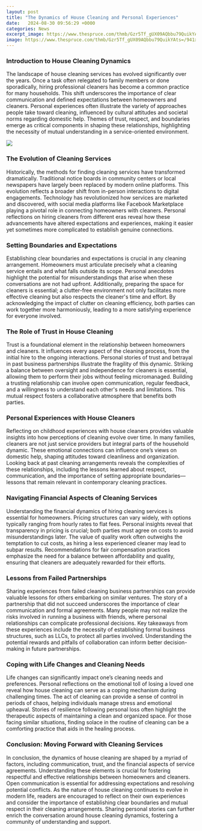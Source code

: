 ```yaml
---
layout: post
title: "The Dynamics of House Cleaning and Personal Experiences"
date:   2024-08-30 09:56:29 +0000
categories: News
excerpt_image: https://www.thespruce.com/thmb/Gzr5Tf_gUX09AQbbu79QuikYAts=/941x0/filters:no_upscale():max_bytes(150000):strip_icc()/house-cleaning-schedule-for-every-day-3129149-v3-9d109dd0536a4ec2a7bac5cac688c852.png
image: https://www.thespruce.com/thmb/Gzr5Tf_gUX09AQbbu79QuikYAts=/941x0/filters:no_upscale():max_bytes(150000):strip_icc()/house-cleaning-schedule-for-every-day-3129149-v3-9d109dd0536a4ec2a7bac5cac688c852.png
---
```


### Introduction to House Cleaning Dynamics
The landscape of house cleaning services has evolved significantly over the years. Once a task often relegated to family members or done sporadically, hiring professional cleaners has become a common practice for many households. This shift underscores the importance of clear communication and defined expectations between homeowners and cleaners. Personal experiences often illustrate the variety of approaches people take toward cleaning, influenced by cultural attitudes and societal norms regarding domestic help. Themes of trust, respect, and boundaries emerge as critical components in shaping these relationships, highlighting the necessity of mutual understanding in a service-oriented environment.

![](https://www.thespruce.com/thmb/Gzr5Tf_gUX09AQbbu79QuikYAts=/941x0/filters:no_upscale():max_bytes(150000):strip_icc()/house-cleaning-schedule-for-every-day-3129149-v3-9d109dd0536a4ec2a7bac5cac688c852.png)
### The Evolution of Cleaning Services
Historically, the methods for finding cleaning services have transformed dramatically. Traditional notice boards in community centers or local newspapers have largely been replaced by modern online platforms. This evolution reflects a broader shift from in-person interactions to digital engagements. Technology has revolutionized how services are marketed and discovered, with social media platforms like Facebook Marketplace playing a pivotal role in connecting homeowners with cleaners. Personal reflections on hiring cleaners from different eras reveal how these advancements have altered expectations and experiences, making it easier yet sometimes more complicated to establish genuine connections.
### Setting Boundaries and Expectations
Establishing clear boundaries and expectations is crucial in any cleaning arrangement. Homeowners must articulate precisely what a cleaning service entails and what falls outside its scope. Personal anecdotes highlight the potential for misunderstandings that arise when these conversations are not had upfront. Additionally, preparing the space for cleaners is essential; a clutter-free environment not only facilitates more effective cleaning but also respects the cleaner's time and effort. By acknowledging the impact of clutter on cleaning efficiency, both parties can work together more harmoniously, leading to a more satisfying experience for everyone involved.
### The Role of Trust in House Cleaning
Trust is a foundational element in the relationship between homeowners and cleaners. It influences every aspect of the cleaning process, from the initial hire to the ongoing interactions. Personal stories of trust and betrayal in past business partnerships illustrate the fragility of this dynamic. Striking a balance between oversight and independence for cleaners is essential, allowing them to perform their jobs without feeling micromanaged. Building a trusting relationship can involve open communication, regular feedback, and a willingness to understand each other's needs and limitations. This mutual respect fosters a collaborative atmosphere that benefits both parties.
### Personal Experiences with House Cleaners
Reflecting on childhood experiences with house cleaners provides valuable insights into how perceptions of cleaning evolve over time. In many families, cleaners are not just service providers but integral parts of the household dynamic. These emotional connections can influence one’s views on domestic help, shaping attitudes toward cleanliness and organization. Looking back at past cleaning arrangements reveals the complexities of these relationships, including the lessons learned about respect, communication, and the importance of setting appropriate boundaries—lessons that remain relevant in contemporary cleaning practices.
### Navigating Financial Aspects of Cleaning Services
Understanding the financial dynamics of hiring cleaning services is essential for homeowners. Pricing structures can vary widely, with options typically ranging from hourly rates to flat fees. Personal insights reveal that transparency in pricing is crucial; both parties must agree on costs to avoid misunderstandings later. The value of quality work often outweighs the temptation to cut costs, as hiring a less experienced cleaner may lead to subpar results. Recommendations for fair compensation practices emphasize the need for a balance between affordability and quality, ensuring that cleaners are adequately rewarded for their efforts.
### Lessons from Failed Partnerships
Sharing experiences from failed cleaning business partnerships can provide valuable lessons for others embarking on similar ventures. The story of a partnership that did not succeed underscores the importance of clear communication and formal agreements. Many people may not realize the risks involved in running a business with friends, where personal relationships can complicate professional decisions. Key takeaways from these experiences include the necessity of establishing formal business structures, such as LLCs, to protect all parties involved. Understanding the potential rewards and pitfalls of collaboration can inform better decision-making in future partnerships.
### Coping with Life Changes and Cleaning Needs
Life changes can significantly impact one’s cleaning needs and preferences. Personal reflections on the emotional toll of losing a loved one reveal how house cleaning can serve as a coping mechanism during challenging times. The act of cleaning can provide a sense of control in periods of chaos, helping individuals manage stress and emotional upheaval. Stories of resilience following personal loss often highlight the therapeutic aspects of maintaining a clean and organized space. For those facing similar situations, finding solace in the routine of cleaning can be a comforting practice that aids in the healing process.
### Conclusion: Moving Forward with Cleaning Services
In conclusion, the dynamics of house cleaning are shaped by a myriad of factors, including communication, trust, and the financial aspects of service agreements. Understanding these elements is crucial for fostering respectful and effective relationships between homeowners and cleaners. Open communication is essential for addressing expectations and resolving potential conflicts. As the nature of house cleaning continues to evolve in modern life, readers are encouraged to reflect on their own experiences and consider the importance of establishing clear boundaries and mutual respect in their cleaning arrangements. Sharing personal stories can further enrich the conversation around house cleaning dynamics, fostering a community of understanding and support.